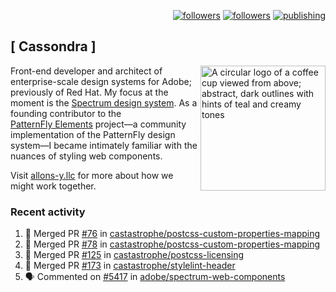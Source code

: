 <p align="right"><a rel="me" href="https://front-end.social/@castastrophe">
    <img alt="followers" title="Follow me on Mastodon" src="https://img.shields.io/mastodon/follow/109297102751309835?domain=https%3A%2F%2Ffront-end.social&label=Follow&logo=mastodon&logoColor=white&style=for-the-badge&labelColor=008080&color=006969"/></a>
  <a href="https://codepen.io/castastrophe/">
    <img alt="followers" title="Follow me on CodePen" src="https://img.shields.io/badge/23-1?color=640464&labelColor=7c007c&style=for-the-badge&logo=codepen&label=Follow"/></a>
<a href="https://castastrophe.medium.com/">
    <img alt="publishing" title="View articles on Medium" src="https://img.shields.io/badge/107-1?color=666&labelColor=444&label=subscribe&logo=medium&logoColor=white&style=for-the-badge"/></a>
</p>

## [&nbsp;Cassondra&nbsp;]

<img align="right" src="https://github-production-user-asset-6210df.s3.amazonaws.com/1840295/253016758-ba468774-1cd3-42c2-8f43-947b5eeb5edf.png" height="200" alt="A circular logo of a coffee cup viewed from above; abstract, dark outlines with hints of teal and creamy tones">

Front-end developer and architect of enterprise-scale design systems for Adobe; previously of Red Hat. My focus at the moment is the [Spectrum design system](https://github.com/adobe/spectrum-css). As a founding contributor to the [PatternFly&nbsp;Elements](https://github.com/patternfly/patternfly-elements) project&mdash;a community implementation of the PatternFly design system&mdash;I became intimately familiar with the nuances of styling web components.

Visit [allons-y.llc](http://allons-y.llc/) for more about how we might work together.

### Recent activity

<!--START_SECTION:activity-->
1. 🎉 Merged PR [#76](https://github.com/castastrophe/postcss-custom-properties-mapping/pull/76) in [castastrophe/postcss-custom-properties-mapping](https://github.com/castastrophe/postcss-custom-properties-mapping)
2. 🎉 Merged PR [#78](https://github.com/castastrophe/postcss-custom-properties-mapping/pull/78) in [castastrophe/postcss-custom-properties-mapping](https://github.com/castastrophe/postcss-custom-properties-mapping)
3. 🎉 Merged PR [#125](https://github.com/castastrophe/postcss-licensing/pull/125) in [castastrophe/postcss-licensing](https://github.com/castastrophe/postcss-licensing)
4. 🎉 Merged PR [#173](https://github.com/castastrophe/stylelint-header/pull/173) in [castastrophe/stylelint-header](https://github.com/castastrophe/stylelint-header)
5. 🗣 Commented on [#5417](https://github.com/adobe/spectrum-web-components/pull/5417#issuecomment-2842982127) in [adobe/spectrum-web-components](https://github.com/adobe/spectrum-web-components)
<!--END_SECTION:activity-->
